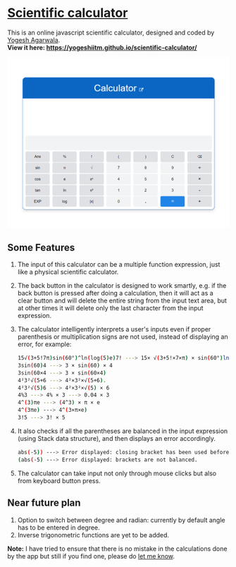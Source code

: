 # [Scientific calculator](https://yogeshiitm.github.io/scientific-calculator/)
This is an online javascript scientific calculator, designed and coded by [Yogesh Agarwala](http://yogeshiitm.github.io/).\
**View it here: https://yogeshiitm.github.io/scientific-calculator/**
<!-- ![Scientific calculator](images/calculator.png) --> 
<a href="https://yogeshiitm.github.io/scientific-calculator/"><img src="images/calculator.png"></a>

## Some Features
1. The input of this calculator can be a multiple function expression, just like a physical scientific calculator.  
2. The back button in the calculator is designed to work smartly, e.g. if the back button is pressed after doing a calculation, then it will act as a clear button and will delete the entire string from the input text area, but at other times it will delete only the last character from the input expression. 
3. The calculator intelligently interprets a user's inputs even if proper parenthesis or multiplication signs are not used, instead of displaying an error, for example:
    ```sh
    15√(3+5!7π)sin(60°)^ln(log(5)e)7! ---> 15× √(3+5!×7×π) × sin(60°)ln(log(5)×e) × 7!
    3sin(60)4 ---> 3 × sin(60) × 4
    3sin(60×4 ---> 3 × sin(60×4)
    4²3²√(5+6 ---> 4²×3²×√(5+6).
    4²3²√(5)6 ---> 4²×3²×√(5) × 6
    4%3 ---> 4% × 3 ---> 0.04 × 3
    4^(3)πe ---> (4^3) × π × e
    4^(3πe) ---> 4^(3×π×e)
    3!5 ---> 3! × 5
    ```

4. It also checks if all the parentheses are balanced in the input expression (using Stack data structure), and then displays an error accordingly.
    ```sh
    abs(-5)) ---> Error displayed: closing bracket has been used before an opening bracket.
    (abs(-5) ---> Error displayed: brackets are not balanced.
    ```

5. The calculator can take input not only through mouse clicks but also from keyboard button press.

## Near future plan
1. Option to switch between degree and radian: currently by default angle has to be entered in degree.
2. Inverse trigonometric functions are yet to be added.

    
**Note:** 
I have tried to ensure that there is no mistake in the calculations done by the app but still if you find one, please do [let me know](https://yogeshiitm.github.io/about).
